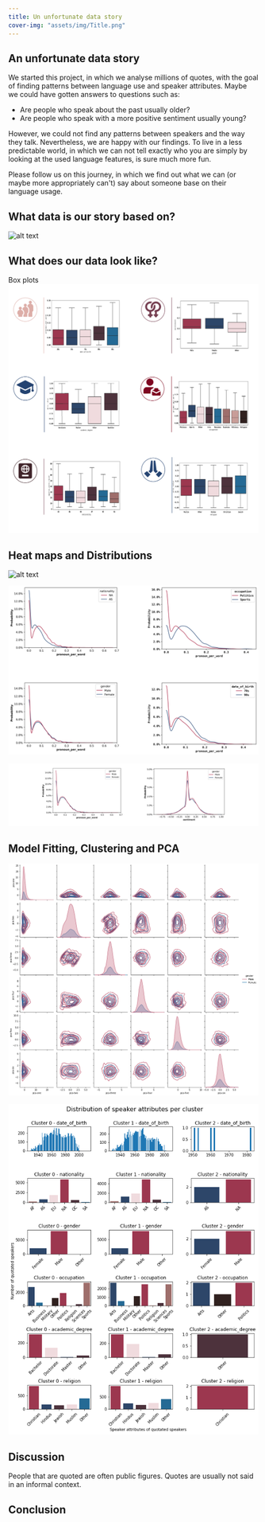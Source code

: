 ```yaml
---
title: Un unfortunate data story
cover-img: "assets/img/Title.png"
---
```


## An unfortunate data story
We started this project, in which we analyse millions of quotes, with the goal of finding patterns between language use and speaker attributes. Maybe we could have gotten answers to questions such as:

* Are people who speak about the past usually older?
* Are people who speak with a more positive sentiment usually young?

However, we could not find any patterns between speakers and the way they talk. Nevertheless, we are happy with our findings. To live in a less predictable world,
in which we can not tell exactly who you are simply by looking at the used language features, is sure much more fun.

Please follow us on this journey, in which we find out what we can (or maybe more appropriately can't) say about someone base on their language usage.


## What data is our story based on?
![alt text](./assets/img/Features.png)

## What does our data look like?
Box plots 
![alt text](./assets/img/Plots-01.png)

## Heat maps and Distributions
![alt text](./assets/img/Grid-01.png)

![alt text](./assets/img/Significant_dist_01.png)

![alt text](./assets/img/Gender_dist-01.png)



## Model Fitting, Clustering and PCA
![alt text](./assets/img/pca_gender.png)

![alt text](./assets/img/clustering.png)
## Discussion

People that are quoted are often public figures.
Quotes are usually not said in an informal context.


## Conclusion
